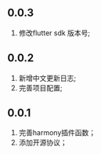 ## 0.0.3

1. 修改flutter sdk 版本号;

## 0.0.2

1. 新增中文更新日志;
2. 完善项目配置;

## 0.0.1

1. 完善harmony插件函数；
2. 添加开源协议；